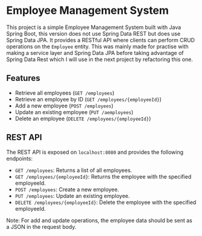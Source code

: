
# Employee Management System
This project is a simple Employee Management System built with Java Spring Boot, this version does not use Spring Data REST but does use Spring Data JPA. It provides a RESTful API where clients can perform CRUD operations on the `Employee` entity.
This was mainly made for practise with making a service layer and Spring Data JPA before taking advantage of Spring Data Rest which I will use in the next project by refactoring this one.

## Features
- Retrieve all employees (`GET /employees`)
- Retrieve an employee by ID (`GET /employees/{employeeId}`)
- Add a new employee (`POST /employees`)
- Update an existing employee (`PUT /aemployees`)
- Delete an employee (`DELETE /employees/{employeeId}`)

## REST API
The REST API is exposed on `localhost:8080` and provides the following endpoints:

- `GET /employees`: Returns a list of all employees.
- `GET /employees/{employeeId}`: Returns the employee with the specified employeeId.
- `POST /employees`: Create a new employee.
- `PUT /employees`: Update an existing employee.
- `DELETE /employees/{employeeId}`: Delete the employee with the specified employeeId.

Note: For add and update operations, the employee data should be sent as a JSON in the request body.
